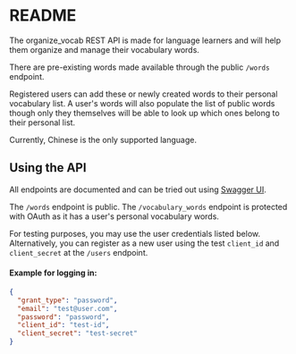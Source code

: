 # README

The organize_vocab REST API is made for language learners and will help them organize and manage their vocabulary words.

There are pre-existing words made available through the public `/words` endpoint.

Registered users can add these or newly created words to their personal vocabulary list. A user's words will also populate the list of public words though only they themselves will be able to look up which ones belong to their personal list.

Currently, Chinese is the only supported language.

## Using the API

All endpoints are documented and can be tried out using [Swagger UI](https://api.organize-vocab.com/api-docs/index.html).

The `/words` endpoint is public. The `/vocabulary_words` endpoint is protected with OAuth as it has a user's personal vocabulary words.

For testing purposes, you may use the user credentials listed below.
Alternatively, you can register as a new user using the test `client_id` and `client_secret` at the `/users` endpoint.

#### Example for logging in:

```json
{
  "grant_type": "password",
  "email": "test@user.com",
  "password": "password",
  "client_id": "test-id",
  "client_secret": "test-secret"
}
```
